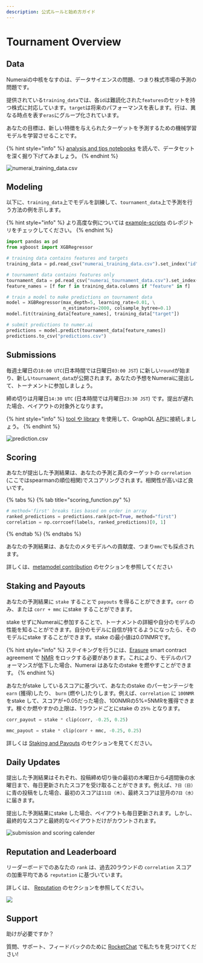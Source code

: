 ```yaml
---
description: 公式ルールと始め方ガイド
---
```


# Tournament Overview

## Data

Numeraiの中核をなすのは、データサイエンスの問題、つまり株式市場の予測の問題です。

提供されている`training_data`では、各`id`は難読化された`features`のセットを持つ株式に対応しています。`target`は将来のパフォーマンスを表します。行は、異なる時点を表す`eras`にグループ化されています。

あなたの目標は、新しい特徴を与えられたターゲットを予測するための機械学習モデルを学習させることです。

{% hint style="info" %}
[analysis and tips notebooks](https://github.com/numerai/example-scripts/blob/master/analysis_and_tips.ipynb) を読んで、データセットを深く掘り下げてみましょう。
{% endhint %}

![numerai\_training\_data.csv](../.gitbook/assets/image%20%287%29.png)

## Modeling

以下に、`training_data`上でモデルを訓練して、`tournament_data`上で予測を行う方法の例を示します。

{% hint style="info" %}
より高度な例については [example-scripts](https://github.com/numerai/example-scripts) のレポジトリをチェックしてください。
{% endhint %}

```python
import pandas as pd
from xgboost import XGBRegressor

# training data contains features and targets
training_data = pd.read_csv("numerai_training_data.csv").set_index("id")

# tournament data contains features only
tournament_data = pd.read_csv("numerai_tournament_data.csv").set_index("id")
feature_names = [f for f in training_data.columns if "feature" in f]

# train a model to make predictions on tournament data
model = XGBRegressor(max_depth=5, learning_rate=0.01, \
                     n_estimators=2000, colsample_bytree=0.1)
model.fit(training_data[feature_names], training_data["target"])

# submit predictions to numer.ai
predictions = model.predict(tournament_data[feature_names])
predictions.to_csv("predictions.csv")
```

## Submissions

毎週土曜日の`18:00 UTC`\(日本時間では日曜日`03:00 JST`\) に新しい`round`が始まり、新しい`tournament_data`が公開されます。あなたの予想をNumeraiに提出して、トーナメントに参加しましょう。

締め切りは月曜日`14:30 UTC` \(日本時間では月曜日`23:30 JST`\) です。提出が遅れた場合、ペイアウトの対象外となります。

{% hint style="info" %}
[tool や library](https://docs.numer.ai/tournament/tools) を使用して、GraphQL [API](https://api-tournament.numer.ai/)に接続しましょう。
{% endhint %}

![prediction.csv](../.gitbook/assets/image.png)

## Scoring

あなたが提出した予測結果は、あなたの予測と真のターゲットの `correlation` \(ここではspearmanの順位相関\)でスコアリングされます。相関性が高いほど良いです。

{% tabs %}
{% tab title="scoring\_function.py" %}
```python
# method='first' breaks ties based on order in array
ranked_predictions = predictions.rank(pct=True, method="first")
correlation = np.corrcoef(labels, ranked_predictions)[0, 1]
```
{% endtab %}
{% endtabs %}

あなたの予測結果は、あなたのメタモデルへの貢献度、つまり`mmc`でも採点されます。

詳しくは、[metamodel contribution](https://jp.docs.numer.ai/numerai-tournament/meta-model-contribution-mmc) のセクションを参照してください

## Staking and Payouts

あなたの予測結果に `stake` することで `payouts` を得ることができます。`corr` のみ、または `corr + mmc` にstake することができます。

stake せずにNumeraiに参加することで、トーナメントの詳細や自分のモデルの性能を知ることができます。自分のモデルに自信が持てるようになったら、そのモデルにstake することができます。stake の最小値は0.01NMRです。

{% hint style="info" %}
ステイキングを行うには、[Erasure](https://erasure.world/) smart contract agreement で [NMR](https://coinmarketcap.com/currencies/numeraire/) をロックする必要があります。これにより、モデルのパフォーマンスが低下した場合、Numerai はあなたのstake を燃やすことができます。
{% endhint %}

あなたがstake しているスコアに基づいて、あなたのstake のパーセンテージを `earn` \(獲得\)したり、 `burn` \(燃やし\)たりします。例えば、`correlation` に `100NMR` をstake して、スコアが+0.05だった場合、100NMRの5%=5NMRを獲得できます。稼ぐか燃やすかの上限は、1ラウンドごとにstake の `25％` となります。

```python
corr_payout = stake * clip(corr, -0.25, 0.25)

mmc_payout = stake * clip(corr + mmc, -0.25, 0.25)
```

詳しくは [Staking and Payouts](https://jp.docs.numer.ai/numerai-tournament/staking-and-payouts) のセクションを見てください。

## Daily Updates

提出した予測結果はそれぞれ、投稿締め切り後の最初の木曜日から4週間後の水曜日まで、毎日更新されたスコアを受け取ることができます。例えば、`7日（日）`に青の投稿をした場合、最初のスコアは`11日（木）`、最終スコアは翌月の`7日（水）`に届きます。

提出した予測結果にstake した場合、ペイアウトも毎日更新されます。しかし、最終的なスコアと最終的なペイアウトだけがカウントされます。

![submission and scoring calender](../.gitbook/assets/image%20%282%29.png)

## Reputation and Leaderboard

リーダーボードでのあなたの `rank` は、過去20ラウンドの `correlation` スコアの加重平均である `reputation` に基づいています。

詳しくは、 [Reputation](https://jp.docs.numer.ai/numerai-tournament/reputation) のセクションを参照してください。

![](../.gitbook/assets/image%20%285%29.png)

## Support

助けが必要ですか？

質問、サポート、フィードバックのために [RocketChat](https://community.numer.ai/home) で私たちを見つけてください!

